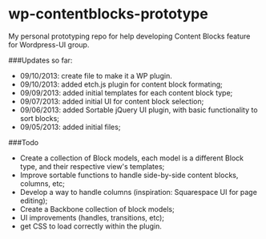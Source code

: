 wp-contentblocks-prototype
==========================

My personal prototyping repo for help developing Content Blocks feature for Wordpress-UI group.

###Updates so far:

- 09/10/2013: create file to make it a WP plugin. 
- 09/10/2013: added etch.js plugin for content block formating;
- 09/09/2013: added initial templates for each content block type;
- 09/07/2013: added initial UI for content block selection;
- 09/06/2013: added Sortable jQuery UI plugin, with basic functionality to sort blocks;
- 09/05/2013: added initial files;

###Todo

- Create a collection of Block models, each model is a different Block type, and their respective view's templates;
- Improve sortable functions to handle side-by-side content blocks, columns, etc;
- Develop a way to handle columns (inspiration: Squarespace UI for page editing);
- Create a Backbone collection of block models;
- UI improvements (handles, transitions, etc);
- get CSS to load correctly within the plugin.